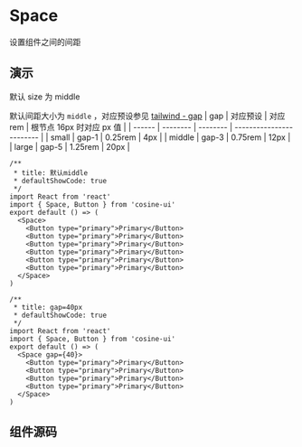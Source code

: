 # Space

设置组件之间的间距

## 演示

默认 size 为 middle

默认间距大小为 `middle` ，对应预设参见 [tailwind - gap](https://www.tailwindcss.cn/docs/gap)
| gap | 对应预设 | 对应 rem | 根节点 16px 时对应 px 值 |
| ------ | -------- | -------- | ------------------------ |
| small | gap-1 | 0.25rem | 4px |
| middle | gap-3 | 0.75rem | 12px |
| large | gap-5 | 1.25rem | 20px |

```tsx
/**
 * title: 默认middle
 * defaultShowCode: true
 */
import React from 'react'
import { Space, Button } from 'cosine-ui'
export default () => (
  <Space>
    <Button type="primary">Primary</Button>
    <Button type="primary">Primary</Button>
    <Button type="primary">Primary</Button>
    <Button type="primary">Primary</Button>
    <Button type="primary">Primary</Button>
    <Button type="primary">Primary</Button>
  </Space>
)
```

```tsx
/**
 * title: gap=40px
 * defaultShowCode: true
 */
import React from 'react'
import { Space, Button } from 'cosine-ui'
export default () => (
  <Space gap={40}>
    <Button type="primary">Primary</Button>
    <Button type="primary">Primary</Button>
    <Button type="primary">Primary</Button>
    <Button type="primary">Primary</Button>
  </Space>
)
```

<API></API>

## 组件源码

<code src="./index.tsx" compact=true defaultShowCode=true></code>

